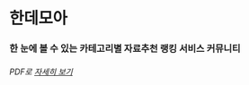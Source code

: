 # 한데모아

### 한 눈에 볼 수 있는 카테고리별 자료추천 랭킹 서비스 커뮤니티

###### PDF로 [자세히 보기](https://github.com/euntaek419/handemoa_ver2/files/12443687/handemoa.pdf)
